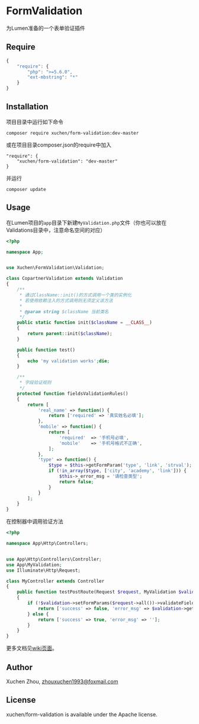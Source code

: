 # FormValidation

为Lumen准备的一个表单验证插件

## Require

``` javascript
{
    "require": {
        "php": ">=5.6.0",
        "ext-mbstring": "*"
    }
}
```

## Installation

项目目录中运行如下命令

```
composer require xuchen/form-validation:dev-master
```

或在项目目录composer.json的require中加入

```
"require": {
    "xuchen/form-validation": "dev-master"
}
```

并运行

```
composer update
```

## Usage

在Lumen项目的`app`目录下新建`MyValidation.php`文件（你也可以放在Validations目录中，注意命名空间的对应）

``` php
<?php

namespace App;


use Xuchen\FormValidation\Validation;

class CopartnerValidation extends Validation
{
    /**
     * 通过ClassName::init()的方式调用一个类的实例化
     * 若使用依赖注入的方式调用则无须定义该方法
     *
     * @param string $className 当前类名
     */
    public static function init($className = __CLASS__)
    {
        return parent::init($className);
    }

    public function test()
    {
        echo 'my validation works';die;
    }

    /**
     * 字段验证规则
     */
    protected function fieldsValidationRules()
    {
        return [
            'real_name' => function() {
                return ['required' => '真实姓名必填'];
            },
            'mobile' => function() {
                return [
                    'required'  => '手机号必填',
                    'mobile'    => '手机号格式不正确',
                ];
            },
            'type' => function() {
                $type = $this->getFormParam('type', 'link', 'strval');
                if (!in_array($type, ['city', 'academy', 'link'])) {
                    $this->_error_msg = '请检查类型';
                    return false;
                }
            }
        ];
    }
}

```

在控制器中调用验证方法

``` php
<?php

namespace App\Http\Controllers;


use App\Http\Controllers\Controller;
use App\MyValidation;
use Illuminate\Http\Request;

class MyController extends Controller
{
    public function testPostRoute(Request $request, MyValidation $validation)
    {
        if (!$validation->setFormParams($request->all())->validateFields()) {
            return ['success' => false, 'error_msg' => $validation->getErrorMsg()];
        } else {
            return ['success' => true, 'error_msg' => ''];
        }
    }
}
```

更多文档见[wiki页面](https://github.com/BarnettZhou/FormValidation/wiki)。

## Author

Xuchen Zhou, [zhouxuchen1993@foxmail.com](mailto:zhouxuchen1993@foxmail.com)

## License

xuchen/form-validation is available under the Apache license.
